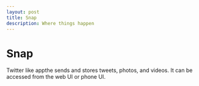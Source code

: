 ```yaml
---
layout: post
title: Snap
description: Where things happen
---
```


Snap
============

Twitter like appthe sends and stores tweets, photos, and videos. It can be accessed from the web UI or phone UI.